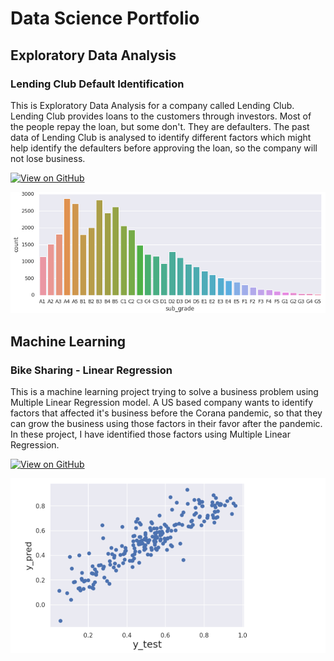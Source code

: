 # Data Science Portfolio

## Exploratory Data Analysis
### Lending Club Default Identification

This is Exploratory Data Analysis for a company called Lending Club. Lending Club provides loans to the customers through investors. Most of the people repay the loan, but some don't. They are defaulters. The past data of Lending Club is analysed to identify different factors which might help identify the defaulters before approving the loan, so the company will not lose business.

[![View on GitHub](https://img.shields.io/badge/GitHub-View_on_GitHub-blue?logo=GitHub)](https://github.com/khyatidesai09/LendingClubCaseStudy)

![Case Study Related Image](./assets/img/sub_grade_univariate_categorical_1.png)

## Machine Learning
### Bike Sharing - Linear Regression

This is a machine learning project trying to solve a business problem using Multiple Linear Regression model. A US based company wants to identify factors that affected it's business before the Corana pandemic, so that they can grow the business using those factors in their favor after the pandemic. In these project, I have identified those factors using Multiple Linear Regression.

[![View on GitHub](https://img.shields.io/badge/GitHub-View_on_GitHub-blue?logo=GitHub)](https://github.com/khyatidesai09/Bike-Sharing)

![Case Study Related Image](./assets/img/Linear_Regression_Image_for_Portfolio.png)
